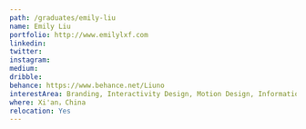 ```yaml
---
path: /graduates/emily-liu
name: Emily Liu
portfolio: http://www.emilylxf.com
linkedin: 
twitter:
instagram:
medium:
dribble:
behance: https://www.behance.net/Liuno
interestArea: Branding, Interactivity Design, Motion Design, Information Design, Print Design, Packaging Design
where: Xi'an，China
relocation: Yes
---
```

